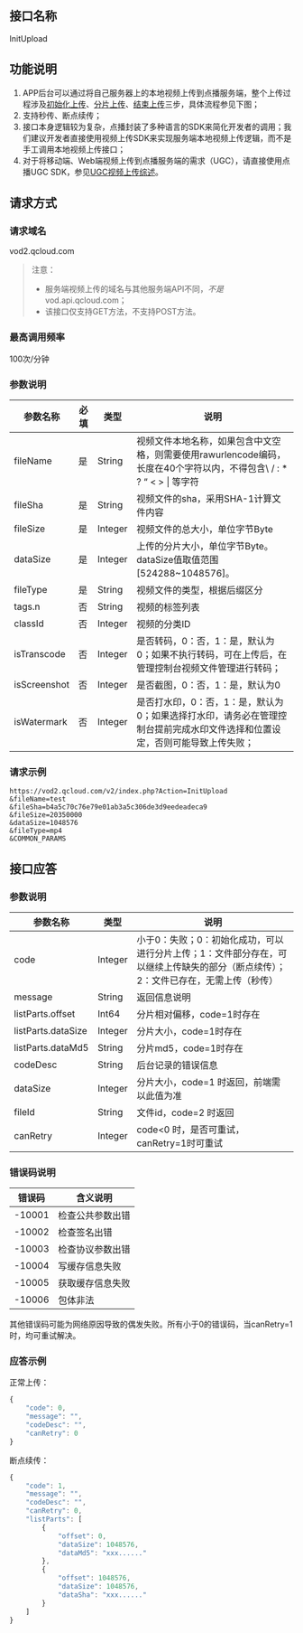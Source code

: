## 接口名称
InitUpload

## 功能说明
1. APP后台可以通过将自己服务器上的本地视频上传到点播服务端，整个上传过程涉及[初始化上传](/document/product/266/7809)、[分片上传](/document/product/266/7810)、[结束上传](/document/product/266/7811)三步，具体流程参见下图；
1. 支持秒传、断点续传；
1. 接口本身逻辑较为复杂，点播封装了多种语言的SDK来简化开发者的调用；我们建议开发者直接使用视频上传SDK来实现服务端本地视频上传逻辑，而不是手工调用本地视频上传接口；
1. 对于将移动端、Web端视频上传到点播服务端的需求（UGC），请直接使用点播UGC SDK，参见[UGC视频上传综述](/document/product/266/7835)。


## 请求方式

### 请求域名
vod2.qcloud.com

> 注意：
> - 服务端视频上传的域名与其他服务端API不同，*不是* vod.api.qcloud.com；
> - 该接口仅支持GET方法，不支持POST方法。

### 最高调用频率
100次/分钟

### 参数说明
| 参数名称 | 必填 | 类型 | 说明 |
|---------|---------|---------|---------|
| fileName | 是 | String | 视频文件本地名称，如果包含中文空格，则需要使用rawurlencode编码，长度在40个字符以内，不得包含\ / : * ? “ < > \| 等字符 |
| fileSha | 是 | String | 视频文件的sha，采用SHA-1计算文件内容 |
| fileSize | 是 | Integer | 视频文件的总大小，单位字节Byte |
| dataSize | 是 | Integer | 上传的分片大小，单位字节Byte。dataSize值取值范围[524288~1048576]。 |
| fileType | 是 | String | 视频文件的类型，根据后缀区分 |
| tags.n | 否 | String | 视频的标签列表 |
| classId | 否 | Integer | 视频的分类ID |
| isTranscode | 否 | Integer | 是否转码，0：否，1：是，默认为0；如果不执行转码，可在上传后，在管理控制台视频文件管理进行转码； |
| isScreenshot | 否 | Integer | 是否截图，0：否，1：是，默认为0 |
| isWatermark | 否 | Integer | 是否打水印，0：否，1：是，默认为0；如果选择打水印，请务必在管理控制台提前完成水印文件选择和位置设定，否则可能导致上传失败； |


### 请求示例
```
https://vod2.qcloud.com/v2/index.php?Action=InitUpload
&fileName=test
&fileSha=b4a5c70c76e79e01ab3a5c306de3d9eedeadeca9
&fileSize=20350000
&dataSize=1048576
&fileType=mp4
&COMMON_PARAMS
```

## 接口应答

### 参数说明
| 参数名称 | 类型 | 说明 |
|---------|---------|---------|
| code | Integer | 小于0：失败；0：初始化成功，可以进行分片上传；1：文件部分存在，可以继续上传缺失的部分（断点续传）；2：文件已存在，无需上传（秒传） |
| message | String | 返回信息说明 |
| listParts.offset | Int64 | 分片相对偏移，code=1时存在 |
| listParts.dataSize | Integer | 分片大小，code=1时存在 |
| listParts.dataMd5 | String | 分片md5，code=1时存在 |
| codeDesc | String | 后台记录的错误信息 |
| dataSize | Integer | 分片大小，code=1 时返回，前端需以此值为准 |
| fileId | String | 文件id，code=2 时返回 |
| canRetry | Integer | code<0 时，是否可重试，canRetry=1时可重试 |

### 错误码说明
| 错误码 | 含义说明|
|---------|---------|
| -10001 | 检查公共参数出错 |
| -10002 | 检查签名出错 |
| -10003 | 检查协议参数出错 |
| -10004 | 写缓存信息失败 |
| -10005 | 获取缓存信息失败|
| -10006 | 包体非法 |

其他错误码可能为网络原因导致的偶发失败。所有小于0的错误码，当canRetry=1时，均可重试解决。

### 应答示例

正常上传：

```javascript
{
    "code": 0,
    "message": "",
    "codeDesc": "",
    "canRetry": 0
}
```

断点续传：

```javascript
{
    "code": 1,
    "message": "",
    "codeDesc": "",
    "canRetry": 0,
    "listParts": [
        {
            "offset": 0,
            "dataSize": 1048576,
            "dataMd5": "xxx......"
        },
        {
            "offset": 1048576,
            "dataSize": 1048576,
            "dataSha": "xxx......"
        }
    ]
}
```
